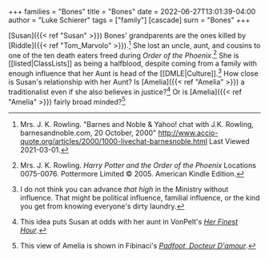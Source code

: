 +++
families = "Bones"
title = "Bones"
date = 2022-06-27T13:01:39-04:00
author = "Luke Schierer"
tags = ["family"]
[cascade]
  surn = "Bones"
+++

[Susan]({{< ref "Susan" >}}) Bones' grandparents are the ones killed by
[Riddle]({{< ref "Tom_Marvolo" >}}).[^210301-1] She lost an uncle, aunt, and
cousins to one of the ten death eaters freed during _Order of the
Phoenix_.[^210519-10]  She is [[listed|ClassLists]] as being a halfblood,
despite coming from a family with enough influence that her Aunt is head of the
[[DMLE|Culture]].[^210701-1] How close is Susan's relationship with her Aunt?
Is [Amelia]({{< ref "Amelia" >}}) a traditionalist even if she also believes in
justice?[^210701-2]  Or is [Amelia]({{< ref "Amelia" >}}) fairly broad minded?[^210701-3]

[^210701-3]: This view of Amelia is shown in Fibinaci's _[Padfoot, Docteur
    D'amour](https://www.fanfiction.net/s/4510080)_.

[^210701-2]: This idea puts Susan at odds with her aunt in VonPelt's _[Her
    Finest Hour](https://www.fanfiction.net/s/13654352/1/Her-Finest-Hour)_.

[^210701-1]: I do not think you can advance *that high* in the Ministry without
    influence.  That might be political influence, familial influence, or the
    kind you get from knowing everyone's dirty laundry.

[^210519-10]: Mrs. J. K. Rowling. _Harry Potter and the Order of the Phoenix_
    Locations 0075-0076. Pottermore Limited © 2005. American Kindle Edition.

[^210301-1]: Mrs. J. K. Rowling. "Barnes and Noble & Yahoo! chat with J.K. Rowling, barnesandnoble.com, 20 October, 2000" <http://www.accio-quote.org/articles/2000/1000-livechat-barnesnoble.html> Last Viewed 2021-03-01.


